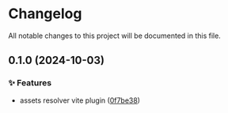 <!-- header -->
# Changelog

All notable changes to this project will be documented in this file.

<!-- version:0.1.0 -->
## 0.1.0 (2024-10-03)

<!-- changelog -->
### ✨ Features

- assets resolver vite plugin ([0f7be38](https://github.com/Wroud/foundation/commit/0f7be38))


